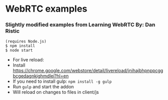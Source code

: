# WebRTC examples
### Slightly modified examples from Learning WebRTC  By: Dan Ristic

```
(requires Node.js)
$ npm install
$ node start
```
- For live reload:
- Install https://chrome.google.com/webstore/detail/livereload/jnihajbhpnppcggbcgedagnkighmdlei?hl=en
- If you need to install gulp: `npm install -g gulp`
- Run `gulp` and start the addon
- Will reload on changes to files in client/js
